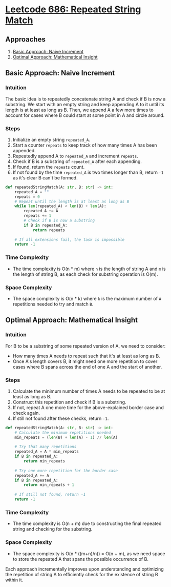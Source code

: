 # [Leetcode 686: Repeated String Match](https://leetcode.com/problems/repeated-string-match/)

## Approaches

1. [Basic Approach: Naive Increment](#basic-approach-naive-increment)
2. [Optimal Approach: Mathematical Insight](#optimal-approach-mathematical-insight)

## Basic Approach: Naive Increment

### Intuition
The basic idea is to repeatedly concatenate string A and check if B is now a substring. We start with an empty string and keep appending A to it until its length is at least as long as B. Then, we append A a few more times to account for cases where B could start at some point in A and circle around.

### Steps
1. Initialize an empty string `repeated_A`.
2. Start a counter `repeats` to keep track of how many times A has been appended.
3. Repeatedly append A to `repeated_A` and increment `repeats`.
4. Check if B is a substring of `repeated_A` after each appending.
5. If found, return the `repeats` count.
6. If not found by the time `repeated_A` is two times longer than B, return `-1` as it's clear B can't be formed.

```python
def repeatedStringMatch(A: str, B: str) -> int:
    repeated_A = ""
    repeats = 0
    # Repeat until the length is at least as long as B
    while len(repeated_A) < len(B) + len(A):
        repeated_A += A
        repeats += 1
        # Check if B is now a substring
        if B in repeated_A:
            return repeats
    
    # If all extensions fail, the task is impossible
    return -1
```

### Time Complexity
- The time complexity is O(n * m) where `n` is the length of string A and `m` is the length of string B, as each check for substring operation is O(m).

### Space Complexity
- The space complexity is O(n * k) where `k` is the maximum number of `A` repetitions needed to try and match `B`.

## Optimal Approach: Mathematical Insight

### Intuition
For B to be a substring of some repeated version of A, we need to consider:
- How many times A needs to repeat such that it's at least as long as B.
- Once A's length covers B, it might need one more repetition to cover cases where B spans across the end of one A and the start of another.

### Steps
1. Calculate the minimum number of times A needs to be repeated to be at least as long as B.
2. Construct this repetition and check if B is a substring.
3. If not, repeat A one more time for the above-explained border case and check again.
4. If still not found after these checks, return `-1`.

```python
def repeatedStringMatch(A: str, B: str) -> int:
    # Calculate the minimum repetitions needed
    min_repeats = (len(B) + len(A) - 1) // len(A)
    
    # Try that many repetitions
    repeated_A = A * min_repeats
    if B in repeated_A:
        return min_repeats
    
    # Try one more repetition for the border case
    repeated_A += A
    if B in repeated_A:
        return min_repeats + 1
    
    # If still not found, return -1
    return -1
```

### Time Complexity
- The time complexity is O(n + m) due to constructing the final repeated string and checking for the substring.

### Space Complexity
- The space complexity is O(n * ((m+n)/n)) = O(n + m), as we need space to store the repeated A that spans the possible occurrence of B.

Each approach incrementally improves upon understanding and optimizing the repetition of string A to efficiently check for the existence of string B within it.

